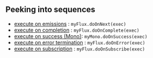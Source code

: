 ## Peeking into sequences

* [execute on emissions](https://raw.githubusercontent.com/reactor/reactor-core/master/src/docs/marble/doonnext.png) : ```myFlux.doOnNext(exec)```
* [execute on completion](https://raw.githubusercontent.com/reactor/reactor-core/master/src/docs/marble/dooncomplete.png) : ```myFlux.doOnComplete(exec)```
* [execute on success (Mono)](https://raw.githubusercontent.com/reactor/reactor-core/master/src/docs/marble/doonsuccess.png): ```myMono.doOnSuccess(exec)```
* [execute on error termination](https://raw.githubusercontent.com/reactor/reactor-core/master/src/docs/marble/doonerror.png) : ```myFlux.doOnError(exec)```
* [execute on subscription](https://raw.githubusercontent.com/reactor/reactor-core/master/src/docs/marble/doonsubscribe.png) : ```myFlux.doOnSubscribe(exec)```